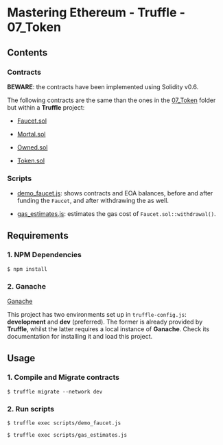 # Mastering Ethereum - Truffle - 07_Token

## Contents

### Contracts

**BEWARE**: the contracts have been implemented using Solidity v0.6.

The following contracts are the same than the ones in the [07_Token](./../solidity/07_Token/README.md) folder but within a **Truffle** project:

- [Faucet.sol](build/contracts/Faucet.sol)

- [Mortal.sol](build/contracts/Mortal.sol)

- [Owned.sol](build/contracts/Owned.sol)

- [Token.sol](build/contracts/Token.sol)

### Scripts

- [demo_faucet.js](scripts/demo_faucet.js): shows contracts and EOA balances, before and after funding the `Faucet`, and after withdrawing the as well.

- [gas_estimates.js](scripts/gas_estimates.js): estimates the gas cost of `Faucet.sol::withdrawal()`.

## Requirements

### 1. NPM Dependencies

```shell
$ npm install
```

### 2. Ganache

[Ganache](https://www.trufflesuite.com/ganache)

This project has two environments set up in `truffle-config.js`: **development** and **dev** (preferred). The former is already provided by **Truffle**, whilst the latter requires a local instance of **Ganache**. Check its documentation for installing it and load this project.

## Usage

### 1. Compile and Migrate contracts

```shell
$ truffle migrate --network dev
```

### 2. Run scripts

```shell
$ truffle exec scripts/demo_faucet.js
```

```shell
$ truffle exec scripts/gas_estimates.js
```
